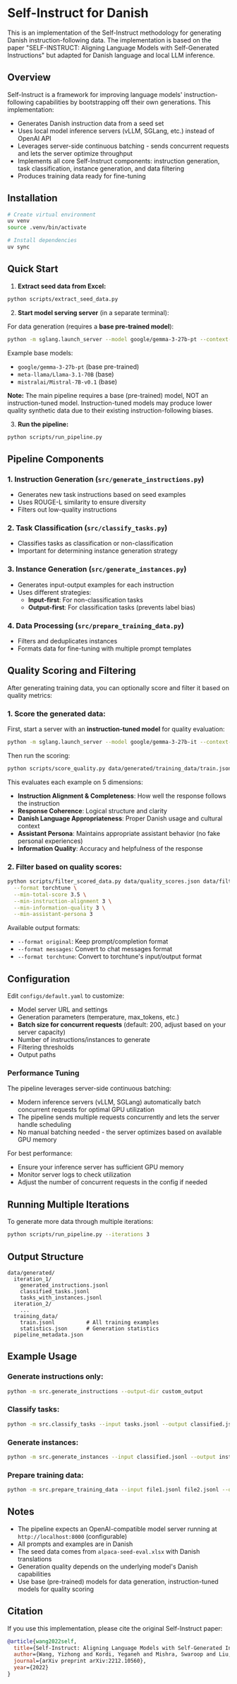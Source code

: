 # Self-Instruct for Danish

This is an implementation of the Self-Instruct methodology for generating Danish instruction-following data. The implementation is based on the paper "SELF-INSTRUCT: Aligning Language Models with Self-Generated Instructions" but adapted for Danish language and local LLM inference.

## Overview

Self-Instruct is a framework for improving language models' instruction-following capabilities by bootstrapping off their own generations. This implementation:

- Generates Danish instruction data from a seed set
- Uses local model inference servers (vLLM, SGLang, etc.) instead of OpenAI API
- Leverages server-side continuous batching - sends concurrent requests and lets the server optimize throughput
- Implements all core Self-Instruct components: instruction generation, task classification, instance generation, and data filtering
- Produces training data ready for fine-tuning

## Installation

```bash
# Create virtual environment
uv venv
source .venv/bin/activate

# Install dependencies
uv sync
```

## Quick Start

1. **Extract seed data from Excel:**
```bash
python scripts/extract_seed_data.py
```

2. **Start model serving server** (in a separate terminal):

For data generation (requires a **base pre-trained model**):
```bash
python -m sglang.launch_server --model google/gemma-3-27b-pt --context-length 4096 --port 8000
```

Example base models:
- `google/gemma-3-27b-pt` (base pre-trained)
- `meta-llama/Llama-3.1-70B` (base)
- `mistralai/Mistral-7B-v0.1` (base)

**Note:** The main pipeline requires a base (pre-trained) model, NOT an instruction-tuned model. Instruction-tuned models may produce lower quality synthetic data due to their existing instruction-following biases.

3. **Run the pipeline:**
```bash
python scripts/run_pipeline.py
```

## Pipeline Components

### 1. Instruction Generation (`src/generate_instructions.py`)
- Generates new task instructions based on seed examples
- Uses ROUGE-L similarity to ensure diversity
- Filters out low-quality instructions

### 2. Task Classification (`src/classify_tasks.py`)
- Classifies tasks as classification or non-classification
- Important for determining instance generation strategy

### 3. Instance Generation (`src/generate_instances.py`)
- Generates input-output examples for each instruction
- Uses different strategies:
  - **Input-first**: For non-classification tasks
  - **Output-first**: For classification tasks (prevents label bias)

### 4. Data Processing (`src/prepare_training_data.py`)
- Filters and deduplicates instances
- Formats data for fine-tuning with multiple prompt templates

## Quality Scoring and Filtering

After generating training data, you can optionally score and filter it based on quality metrics:

### 1. Score the generated data:

First, start a server with an **instruction-tuned model** for quality evaluation:
```bash
python -m sglang.launch_server --model google/gemma-3-27b-it --context-length 4096 --port 8000
```

Then run the scoring:
```bash
python scripts/score_quality.py data/generated/training_data/train.jsonl data/quality_scores.json
```

This evaluates each example on 5 dimensions:
- **Instruction Alignment & Completeness**: How well the response follows the instruction
- **Response Coherence**: Logical structure and clarity
- **Danish Language Appropriateness**: Proper Danish usage and cultural context
- **Assistant Persona**: Maintains appropriate assistant behavior (no fake personal experiences)
- **Information Quality**: Accuracy and helpfulness of the response

### 2. Filter based on quality scores:

```bash
python scripts/filter_scored_data.py data/quality_scores.json data/filtered_train.jsonl \
  --format torchtune \
  --min-total-score 3.5 \
  --min-instruction-alignment 3 \
  --min-information-quality 3 \
  --min-assistant-persona 3
```

Available output formats:
- `--format original`: Keep prompt/completion format
- `--format messages`: Convert to chat messages format
- `--format torchtune`: Convert to torchtune's input/output format

## Configuration

Edit `configs/default.yaml` to customize:

- Model server URL and settings
- Generation parameters (temperature, max_tokens, etc.)
- **Batch size for concurrent requests** (default: 200, adjust based on your server capacity)
- Number of instructions/instances to generate
- Filtering thresholds
- Output paths

### Performance Tuning

The pipeline leverages server-side continuous batching:

- Modern inference servers (vLLM, SGLang) automatically batch concurrent requests for optimal GPU utilization
- The pipeline sends multiple requests concurrently and lets the server handle scheduling
- No manual batching needed - the server optimizes based on available GPU memory

For best performance:
- Ensure your inference server has sufficient GPU memory
- Monitor server logs to check utilization
- Adjust the number of concurrent requests in the config if needed

## Running Multiple Iterations

To generate more data through multiple iterations:

```bash
python scripts/run_pipeline.py --iterations 3
```

## Output Structure

```
data/generated/
  iteration_1/
    generated_instructions.jsonl
    classified_tasks.jsonl
    tasks_with_instances.jsonl
  iteration_2/
    ...
  training_data/
    train.jsonl          # All training examples  
    statistics.json      # Generation statistics
  pipeline_metadata.json
```

## Example Usage

### Generate instructions only:
```bash
python -m src.generate_instructions --output-dir custom_output
```

### Classify tasks:
```bash
python -m src.classify_tasks --input tasks.jsonl --output classified.jsonl
```

### Generate instances:
```bash
python -m src.generate_instances --input classified.jsonl --output instances.jsonl
```

### Prepare training data:
```bash
python -m src.prepare_training_data --input file1.jsonl file2.jsonl --output-dir training
```

## Notes

- The pipeline expects an OpenAI-compatible model server running at `http://localhost:8000` (configurable)
- All prompts and examples are in Danish
- The seed data comes from `alpaca-seed-eval.xlsx` with Danish translations
- Generation quality depends on the underlying model's Danish capabilities
- Use base (pre-trained) models for data generation, instruction-tuned models for quality scoring

## Citation

If you use this implementation, please cite the original Self-Instruct paper:

```bibtex
@article{wang2022self,
  title={Self-Instruct: Aligning Language Models with Self-Generated Instructions},
  author={Wang, Yizhong and Kordi, Yeganeh and Mishra, Swaroop and Liu, Alisa and Smith, Noah A. and Khashabi, Daniel and Hajishirzi, Hannaneh},
  journal={arXiv preprint arXiv:2212.10560},
  year={2022}
}
```